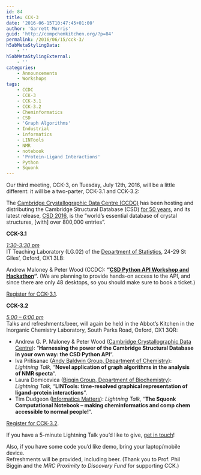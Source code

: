 ```yaml
---
id: 84
title: CCK-3
date: '2016-06-15T10:47:45+01:00'
author: 'Garrett Morris'
guid: 'http://compchemkitchen.org/?p=84'
permalink: /2016/06/15/cck-3/
h5abMetaStylingData:
    - ''
h5abMetaStylingExternal:
    - ''
categories:
    - Announcements
    - Workshops
tags:
    - CCDC
    - CCK-3
    - CCK-3.1
    - CCK-3.2
    - Cheminformatics
    - CSD
    - 'Graph Algorithms'
    - Industrial
    - informatics
    - LINTools
    - NMR
    - notebook
    - 'Protein-Ligand Interactions'
    - Python
    - Squonk
---
```


Our third meeting, CCK-3, on Tuesday, July 12th, 2016, will be a little different: it will be a two-parter, CCK-3.1 and CCK-3.2:

The [Cambridge Crystallographic Data Centre (CCDC)](http://www.ccdc.cam.ac.uk/) has been hosting and distributing the Cambridge Structural Database (CSD) [for 50 years](http://www.ccdc.cam.ac.uk/News/csd50/), and its latest release, [CSD 2016](http://www.ccdc.cam.ac.uk/solutions/csd-system/components/csd/), is the “world’s essential database of crystal structures, \[with\] over 800,000 entries”.

 **CCK-3.1**

*<span style="text-decoration: underline;">1:30-3:30 pm</span>*  
IT Teaching Laboratory (LG.02) of the [Department of Statistics](http://www.stats.ox.ac.uk/contact_us), 24-29 St Giles’, Oxford, OX1 3LB:

Andrew Maloney &amp; Peter Wood (CCDC): **“<span style="text-decoration: underline;">[CSD Python API](https://downloads.ccdc.cam.ac.uk/documentation/API/) Workshop and Hackathon</span>“**. (We are planning to provide hands-on access to the API, and since there are only 48 desktops, so you should make sure to book a ticket.)

[Register for CCK-3.1](https://www.eventbrite.com/e/comp-chem-kitchen-cck-31-tickets-25991302686).

 **CCK-3.2**

*<span style="text-decoration: underline;">5.00 – 6:00 pm</span>*  
Talks and refreshments/beer, will again be held in the Abbot’s Kitchen in the Inorganic Chemistry Laboratory, South Parks Road, Oxford, OX1 3QR:

- Andrew G. P. Maloney &amp; Peter Wood ([Cambridge Crystallographic Data Centre](http://www.ccdc.cam.ac.uk/)): “**Harnessing the power of the Cambridge Structural Database in your own way: the CSD Python API**“.
- <span class="message_body">Iva Pritisanac ([Andy Baldwin Group, ](http://research.chem.ox.ac.uk/andrew-baldwin.aspx)[Department of Chemistry](http://research.chem.ox.ac.uk/andrew-baldwin.aspx)): *Lightning Talk,* “**Novel application of graph algorithms in the analysis of NMR specta**“.</span>
- Laura Domicevica ([Biggin Group, Department of Biochemistry](http://www.bioch.ox.ac.uk/aspsite/index.asp?pageid=567)): *Lightning Talk,* “**LINTools: time-resolved graphical representation of ligand-protein interactions**“.
- Tim Dudgeon ([Informatics Matters](http://www.informaticsmatters.com/)): *Lightning Talk,* “**The Squonk Computational Notebook – making cheminformatics and comp chem accessible to normal people!**“.

[Register for CCK-3.2](https://www.eventbrite.com/e/comp-chem-kitchen-cck-32-tickets-25991250530).

If you have a 5-minute Lightning Talk you’d like to give, [get in touch](mailto:garrett.morris@stats.ox.ac.uk)!

Also, if you have some code you’d like demo, bring your laptop/mobile device.  
Refreshments will be provided, including beer. (Thank you to Prof. Phil Biggin and the *MRC Proximity to Discovery Fund* for supporting CCK.)